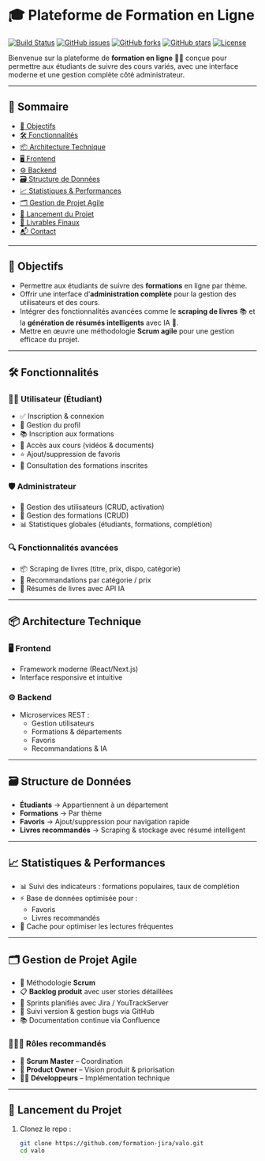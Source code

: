 # 🎓 Plateforme de Formation en Ligne

[![Build Status](https://img.shields.io/badge/build-passing-brightgreen)](https://github.com/formation-jira/valo)
[![GitHub issues](https://img.shields.io/github/issues/formation-jira/valo)](https://github.com/formation-jira/valo/issues)
[![GitHub forks](https://img.shields.io/github/forks/formation-jira/valo)](https://github.com/formation-jira/valo/network)
[![GitHub stars](https://img.shields.io/github/stars/formation-jira/valo)](https://github.com/formation-jira/valo/stargazers)
[![License](https://img.shields.io/badge/license-MIT-blue.svg)](LICENSE)

Bienvenue sur la plateforme de **formation en ligne** 🧑‍🏫 conçue pour permettre aux étudiants de suivre des cours variés, avec une interface moderne et une gestion complète côté administrateur.

---

## 🧭 Sommaire

- [🎯 Objectifs](#-objectifs)
- [🛠️ Fonctionnalités](#-fonctionnalités)
- [📦 Architecture Technique](#-architecture-technique)
- [🖥️ Frontend](#️-frontend)
- [⚙️ Backend](#️-backend)
- [🗃️ Structure de Données](#️-structure-de-données)
- [📈 Statistiques & Performances](#️-statistiques--performances)
- [🗂️ Gestion de Projet Agile](#️-gestion-de-projet-agile)
- [🚀 Lancement du Projet](#-lancement-du-projet)
- [📄 Livrables Finaux](#-livrables-finaux)
- [📬 Contact](#-contact)

---

## 🎯 Objectifs

- Permettre aux étudiants de suivre des **formations** en ligne par thème.
- Offrir une interface d’**administration complète** pour la gestion des utilisateurs et des cours.
- Intégrer des fonctionnalités avancées comme le **scraping de livres** 📚 et la **génération de résumés intelligents** avec IA 🤖.
- Mettre en œuvre une méthodologie **Scrum agile** pour une gestion efficace du projet.

---

## 🛠️ Fonctionnalités

### 👨‍🎓 Utilisateur (Étudiant)

- ✅ Inscription & connexion
- 👤 Gestion du profil
- 📚 Inscription aux formations
- 🎥 Accès aux cours (vidéos & documents)
- ⭐ Ajout/suppression de favoris
- 📜 Consultation des formations inscrites

### 🛡️ Administrateur

- 👥 Gestion des utilisateurs (CRUD, activation)
- 📘 Gestion des formations (CRUD)
- 📊 Statistiques globales (étudiants, formations, complétion)

### 🔍 Fonctionnalités avancées

- 📦 Scraping de livres (titre, prix, dispo, catégorie)
- 🎯 Recommandations par catégorie / prix
- 🧠 Résumés de livres avec API IA

---

## 📦 Architecture Technique

### 🖥️ Frontend
- Framework moderne (React/Next.js)
- Interface responsive et intuitive

### ⚙️ Backend
- Microservices REST :
  - Gestion utilisateurs
  - Formations & départements
  - Favoris
  - Recommandations & IA

---

## 🗃️ Structure de Données

- **Étudiants** → Appartiennent à un département
- **Formations** → Par thème
- **Favoris** → Ajout/suppression pour navigation rapide
- **Livres recommandés** → Scraping & stockage avec résumé intelligent

---

## 📈 Statistiques & Performances

- 📊 Suivi des indicateurs : formations populaires, taux de complétion
- ⚡ Base de données optimisée pour :
  - Favoris
  - Livres recommandés
- 🧠 Cache pour optimiser les lectures fréquentes

---

## 🗂️ Gestion de Projet Agile

- 🔁 Méthodologie **Scrum**
- 📋 **Backlog produit** avec user stories détaillées
- 📆 Sprints planifiés avec Jira / YouTrackServer
- 🔀 Suivi version & gestion bugs via GitHub
- 📚 Documentation continue via Confluence

### 🧑‍🤝‍🧑 Rôles recommandés

- 🧠 **Scrum Master** – Coordination
- 🎯 **Product Owner** – Vision produit & priorisation
- 🧑‍💻 **Développeurs** – Implémentation technique

---

## 🚀 Lancement du Projet

1. Clonez le repo :
   ```bash
   git clone https://github.com/formation-jira/valo.git
   cd valo
